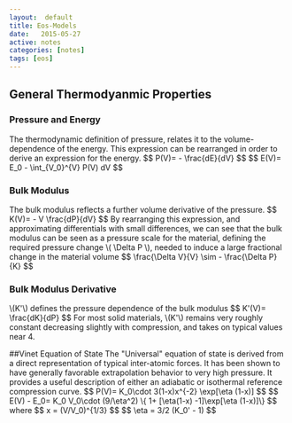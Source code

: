```yaml
---
layout:  default
title: Eos-Models
date:   2015-05-27 
active: notes
categories: [notes]
tags: [eos]
---
```


## General Thermodyanmic Properties

### Pressure and Energy
The thermodynamic definition of pressure, relates it to the volume-dependence of the energy. This expression can be rearranged in order to derive an expression for the energy.
\$$ 
P(V)= - \frac{dE}{dV}
\$$
\$$ 
E(V)= E_0 - \int_{V_0}^{V} P(V) dV
\$$

### Bulk Modulus 
The bulk modulus reflects a further volume derivative of the pressure.
\$$ 
K(V)= - V \frac{dP}{dV}
\$$
By rearranging this expression, and approximating differentials with small differences, we can see that the bulk modulus can be seen as a pressure scale
for the material, defining the required pressure change \\( \Delta P \\), needed to induce a large fractional change in the material volume
\$$ 
\frac{\Delta V}{V} \sim - \frac{\Delta P}{K}
\$$

### Bulk Modulus Derivative
\\(K'\\) defines the pressure dependence of the bulk modulus
\$$ 
K'(V)= \frac{dK}{dP}
\$$
For most solid materials, \\(K'\\) remains very roughly constant decreasing slightly with compression, and takes on typical values near 4.

##Vinet Equation of State
The "Universal" equation of state is derived from a direct representation of typical inter-atomic forces. It has been shown to have generally favorable extrapolation behavior to very high pressure. It provides a useful description of either an adiabatic or isothermal reference compression curve.
\$$ 
P(V)=  K_0\cdot 3(1-x)x^{-2} \exp[\eta (1-x)]
\$$
\$$ 
E(V) - E_0= K_0 V_0\cdot (9/\eta^2) \\{ 1+ [\eta(1-x) -1]\exp[\eta (1-x)]\\}
\$$
where
\$$
x = (V/V_0)^{1/3}
\$$
\$$
\eta = 3/2 (K_0' - 1)
\$$
